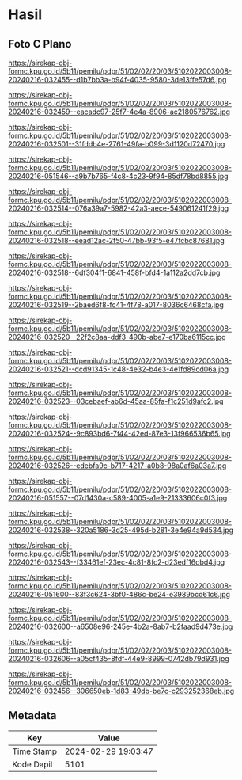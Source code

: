 # Hasil

## Foto C Plano

https://sirekap-obj-formc.kpu.go.id/5b11/pemilu/pdpr/51/02/02/20/03/5102022003008-20240216-032455--d1b7bb3a-b94f-4035-9580-3de13ffe57d6.jpg

https://sirekap-obj-formc.kpu.go.id/5b11/pemilu/pdpr/51/02/02/20/03/5102022003008-20240216-032459--eacadc97-25f7-4e4a-8906-ac2180576762.jpg

https://sirekap-obj-formc.kpu.go.id/5b11/pemilu/pdpr/51/02/02/20/03/5102022003008-20240216-032501--31fddb4e-2761-49fa-b099-3d1120d72470.jpg

https://sirekap-obj-formc.kpu.go.id/5b11/pemilu/pdpr/51/02/02/20/03/5102022003008-20240216-051546--a9b7b765-f4c8-4c23-9f94-85df78bd8855.jpg

https://sirekap-obj-formc.kpu.go.id/5b11/pemilu/pdpr/51/02/02/20/03/5102022003008-20240216-032514--076a39a7-5982-42a3-aece-549061241f29.jpg

https://sirekap-obj-formc.kpu.go.id/5b11/pemilu/pdpr/51/02/02/20/03/5102022003008-20240216-032518--eead12ac-2f50-47bb-93f5-e47fcbc87681.jpg

https://sirekap-obj-formc.kpu.go.id/5b11/pemilu/pdpr/51/02/02/20/03/5102022003008-20240216-032518--6df304f1-6841-458f-bfd4-1a112a2dd7cb.jpg

https://sirekap-obj-formc.kpu.go.id/5b11/pemilu/pdpr/51/02/02/20/03/5102022003008-20240216-032519--2baed6f8-fc41-4f78-a017-8036c6468cfa.jpg

https://sirekap-obj-formc.kpu.go.id/5b11/pemilu/pdpr/51/02/02/20/03/5102022003008-20240216-032520--22f2c8aa-ddf3-490b-abe7-e170ba6115cc.jpg

https://sirekap-obj-formc.kpu.go.id/5b11/pemilu/pdpr/51/02/02/20/03/5102022003008-20240216-032521--dcd91345-1c48-4e32-b4e3-4e1fd89cd06a.jpg

https://sirekap-obj-formc.kpu.go.id/5b11/pemilu/pdpr/51/02/02/20/03/5102022003008-20240216-032523--03cebaef-ab6d-45aa-85fa-f1c251d9afc2.jpg

https://sirekap-obj-formc.kpu.go.id/5b11/pemilu/pdpr/51/02/02/20/03/5102022003008-20240216-032524--9c893bd6-7f44-42ed-87e3-13f966536b65.jpg

https://sirekap-obj-formc.kpu.go.id/5b11/pemilu/pdpr/51/02/02/20/03/5102022003008-20240216-032526--edebfa9c-b717-4217-a0b8-98a0af6a03a7.jpg

https://sirekap-obj-formc.kpu.go.id/5b11/pemilu/pdpr/51/02/02/20/03/5102022003008-20240216-051557--07d1430a-c589-4005-a1e9-21333606c0f3.jpg

https://sirekap-obj-formc.kpu.go.id/5b11/pemilu/pdpr/51/02/02/20/03/5102022003008-20240216-032538--320a5186-3d25-495d-b281-3e4e94a9d534.jpg

https://sirekap-obj-formc.kpu.go.id/5b11/pemilu/pdpr/51/02/02/20/03/5102022003008-20240216-032543--f33461ef-23ec-4c81-8fc2-d23edf16dbd4.jpg

https://sirekap-obj-formc.kpu.go.id/5b11/pemilu/pdpr/51/02/02/20/03/5102022003008-20240216-051600--83f3c624-3bf0-486c-be24-e3989bcd61c6.jpg

https://sirekap-obj-formc.kpu.go.id/5b11/pemilu/pdpr/51/02/02/20/03/5102022003008-20240216-032600--a6508e96-245e-4b2a-8ab7-b2faad9d473e.jpg

https://sirekap-obj-formc.kpu.go.id/5b11/pemilu/pdpr/51/02/02/20/03/5102022003008-20240216-032606--a05cf435-8fdf-44e9-8999-0742db79d931.jpg

https://sirekap-obj-formc.kpu.go.id/5b11/pemilu/pdpr/51/02/02/20/03/5102022003008-20240216-032456--306650eb-1d83-49db-be7c-c293252368eb.jpg


## Metadata

| Key        | Value               |
| ---------- | ------------------- |
| Time Stamp | 2024-02-29 19:03:47 |
| Kode Dapil | 5101                |



